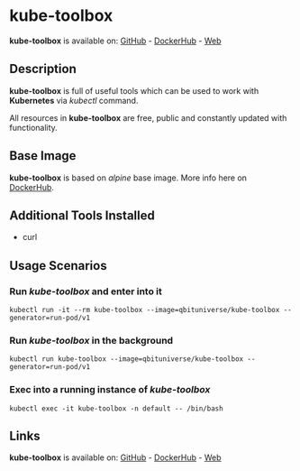 # kube-toolbox

**kube-toolbox** is available on: [GitHub](https://github.com/qbituniverse/kube-toolbox) - [DockerHub](https://hub.docker.com/repository/docker/qbituniverse/kube-toolbox) - [Web](https://qbituniverse.com)

## Description

**kube-toolbox** is full of useful tools which can be used to work with **Kubernetes** via *kubectl* command.

All resources in **kube-toolbox** are free, public and constantly updated with functionality.

## Base Image

**kube-toolbox** is based on *alpine* base image. More info here on [DockerHub](https://hub.docker.com/_/alpine).

## Additional Tools Installed

- curl

## Usage Scenarios

### Run *kube-toolbox* and enter into it
```
kubectl run -it --rm kube-toolbox --image=qbituniverse/kube-toolbox --generator=run-pod/v1
```

### Run *kube-toolbox* in the background
```
kubectl run kube-toolbox --image=qbituniverse/kube-toolbox --generator=run-pod/v1
```

### Exec into a running instance of *kube-toolbox*
```
kubectl exec -it kube-toolbox -n default -- /bin/bash
```

## Links

**kube-toolbox** is available on: [GitHub](https://github.com/qbituniverse/kube-toolbox) - [DockerHub](https://hub.docker.com/repository/docker/qbituniverse/kube-toolbox) - [Web](https://qbituniverse.com)
